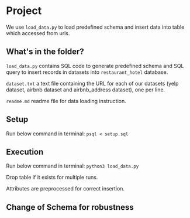 # Project

We use `load_data.py` to load predefined schema and insert data into table which accessed from urls.

## What's in the folder?

`load_data.py` contains SQL code to generate predefined schema and SQL query to insert records in datasets into `restaurant_hotel` database. 

`dataset.txt` a text file containing the URL for each of our datasets (yelp dataset, airbnb dataset and airbnb_address dataset), one per line. 

`readme.md` readme file for data loading instruction.

## Setup
Run below command in terminal:
`psql < setup.sql`

## Execution
Run below command in terminal:
`python3 load_data.py`

Drop table if it exists for multiple runs.

Attributes are preprocessed for correct insertion.

## Change of Schema for robustness
